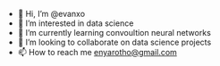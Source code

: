 - 👋 Hi, I’m @evanxo
- 👀 I’m interested in data science
- 🌱 I’m currently learning convoultion neural networks
- 💞️ I’m looking to collaborate on data science projects
- 📫 How to reach me enyarotho@gmail.com

<!---
evanxo/evanxo is a ✨ special ✨ repository because its `README.md` (this file) appears on your GitHub profile.
You can click the Preview link to take a look at your changes.
--->
